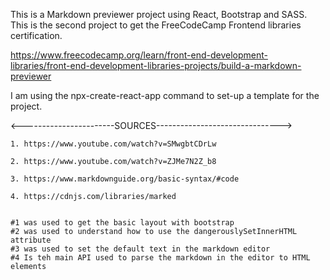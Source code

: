 This is a Markdown previewer project using React, Bootstrap and SASS.
This is the second project to get the FreeCodeCamp Frontend libraries certification.

https://www.freecodecamp.org/learn/front-end-development-libraries/front-end-development-libraries-projects/build-a-markdown-previewer

I am using the npx-create-react-app command to set-up a template for the project.

<-----------------------SOURCES------------------------------->

    1. https://www.youtube.com/watch?v=SMwgbtCDrLw

    2. https://www.youtube.com/watch?v=ZJMe7N2Z_b8

    3. https://www.markdownguide.org/basic-syntax/#code

    4. https://cdnjs.com/libraries/marked


    #1 was used to get the basic layout with bootstrap
    #2 was used to understand how to use the dangerouslySetInnerHTML attribute
    #3 was used to set the default text in the markdown editor
    #4 Is teh main API used to parse the markdown in the editor to HTML elements

